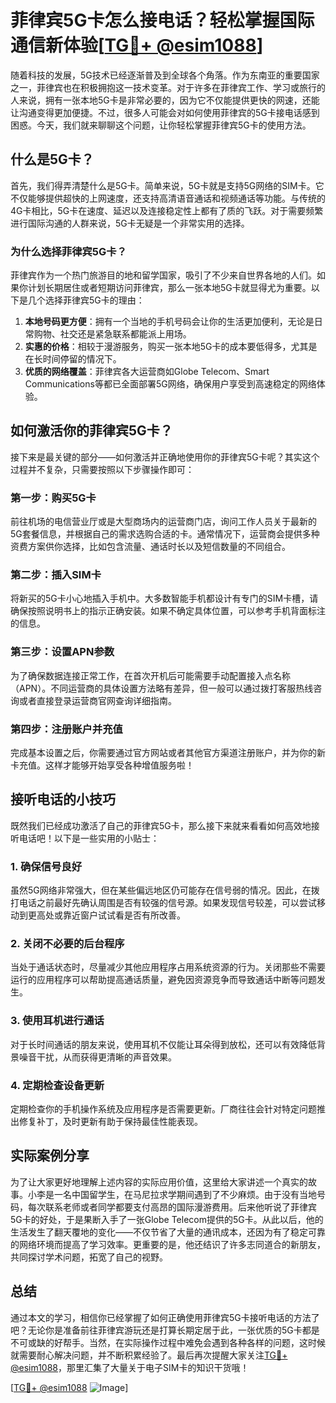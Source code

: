 # 菲律宾5G卡怎么接电话？轻松掌握国际通信新体验[[TG💪+ @esim1088](https://t.me/s/esim1088)]

随着科技的发展，5G技术已经逐渐普及到全球各个角落。作为东南亚的重要国家之一，菲律宾也在积极拥抱这一技术变革。对于许多在菲律宾工作、学习或旅行的人来说，拥有一张本地5G卡是非常必要的，因为它不仅能提供更快的网速，还能让沟通变得更加便捷。不过，很多人可能会对如何使用菲律宾的5G卡接电话感到困惑。今天，我们就来聊聊这个问题，让你轻松掌握菲律宾5G卡的使用方法。

## 什么是5G卡？

首先，我们得弄清楚什么是5G卡。简单来说，5G卡就是支持5G网络的SIM卡。它不仅能够提供超快的上网速度，还支持高清语音通话和视频通话等功能。与传统的4G卡相比，5G卡在速度、延迟以及连接稳定性上都有了质的飞跃。对于需要频繁进行国际沟通的人群来说，5G卡无疑是一个非常实用的选择。

### 为什么选择菲律宾5G卡？

菲律宾作为一个热门旅游目的地和留学国家，吸引了不少来自世界各地的人们。如果你计划长期居住或者短期访问菲律宾，那么一张本地5G卡就显得尤为重要。以下是几个选择菲律宾5G卡的理由：

1. **本地号码更方便**：拥有一个当地的手机号码会让你的生活更加便利，无论是日常购物、社交还是紧急联系都能派上用场。
2. **实惠的价格**：相较于漫游服务，购买一张本地5G卡的成本要低得多，尤其是在长时间停留的情况下。
3. **优质的网络覆盖**：菲律宾各大运营商如Globe Telecom、Smart Communications等都已全面部署5G网络，确保用户享受到高速稳定的网络体验。

## 如何激活你的菲律宾5G卡？

接下来是最关键的部分——如何激活并正确地使用你的菲律宾5G卡呢？其实这个过程并不复杂，只需要按照以下步骤操作即可：

### 第一步：购买5G卡

前往机场的电信营业厅或是大型商场内的运营商门店，询问工作人员关于最新的5G套餐信息，并根据自己的需求选购合适的卡。通常情况下，运营商会提供多种资费方案供你选择，比如包含流量、通话时长以及短信数量的不同组合。

### 第二步：插入SIM卡

将新买的5G卡小心地插入手机中。大多数智能手机都设计有专门的SIM卡槽，请确保按照说明书上的指示正确安装。如果不确定具体位置，可以参考手机背面标注的信息。

### 第三步：设置APN参数

为了确保数据连接正常工作，在首次开机后可能需要手动配置接入点名称（APN）。不同运营商的具体设置方法略有差异，但一般可以通过拨打客服热线咨询或者直接登录运营商官网查询详细指南。

### 第四步：注册账户并充值

完成基本设置之后，你需要通过官方网站或者其他官方渠道注册账户，并为你的新卡充值。这样才能够开始享受各种增值服务啦！

## 接听电话的小技巧

既然我们已经成功激活了自己的菲律宾5G卡，那么接下来就来看看如何高效地接听电话吧！以下是一些实用的小贴士：

### 1. 确保信号良好

虽然5G网络非常强大，但在某些偏远地区仍可能存在信号弱的情况。因此，在拨打电话之前最好先确认周围是否有较强的信号源。如果发现信号较差，可以尝试移动到更高处或靠近窗户试试看是否有所改善。

### 2. 关闭不必要的后台程序

当处于通话状态时，尽量减少其他应用程序占用系统资源的行为。关闭那些不需要运行的应用程序可以帮助提高通话质量，避免因资源竞争而导致通话中断等问题发生。

### 3. 使用耳机进行通话

对于长时间通话的朋友来说，使用耳机不仅能让耳朵得到放松，还可以有效降低背景噪音干扰，从而获得更清晰的声音效果。

### 4. 定期检查设备更新

定期检查你的手机操作系统及应用程序是否需要更新。厂商往往会针对特定问题推出修复补丁，及时更新有助于保持最佳性能表现。

## 实际案例分享

为了让大家更好地理解上述内容的实际应用价值，这里给大家讲述一个真实的故事。小李是一名中国留学生，在马尼拉求学期间遇到了不少麻烦。由于没有当地号码，每次联系老师或者同学都要支付高昂的国际漫游费用。后来他听说了菲律宾5G卡的好处，于是果断入手了一张Globe Telecom提供的5G卡。从此以后，他的生活发生了翻天覆地的变化——不仅节省了大量的通讯成本，还因为有了稳定可靠的网络环境而提高了学习效率。更重要的是，他还结识了许多志同道合的新朋友，共同探讨学术问题，拓宽了自己的视野。

## 总结

通过本文的学习，相信你已经掌握了如何正确使用菲律宾5G卡接听电话的方法了吧？无论你是准备前往菲律宾游玩还是打算长期定居于此，一张优质的5G卡都是不可或缺的好帮手。当然，在实际操作过程中难免会遇到各种各样的问题，这时候就需要耐心解决问题，并不断积累经验了。最后再次提醒大家关注[TG💪+ @esim1088](https://t.me/s/esim1088)，那里汇集了大量关于电子SIM卡的知识干货哦！

[[TG💪+ @esim1088](https://t.me/s/esim1088) ![Image](https://i.postimg.cc/4NQfJmqS/Snipaste-2025-05-13-00-14-12.png)]